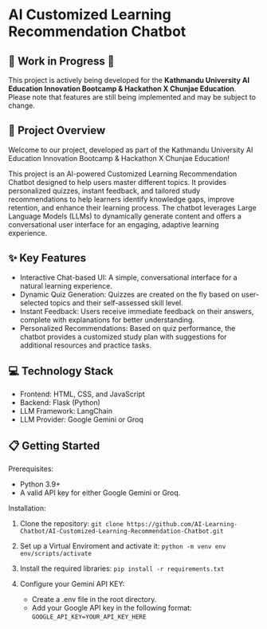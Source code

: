# AI Customized Learning Recommendation Chatbot

## 🚧 Work in Progress 🚧

This project is actively being developed for the **Kathmandu University AI Education Innovation Bootcamp & Hackathon X Chunjae Education**. Please note that features are still being implemented and may be subject to change.

## 🚀 Project Overview
Welcome to our project, developed as part of the Kathmandu University AI Education Innovation Bootcamp & Hackathon X Chunjae Education!

This project is an AI-powered Customized Learning Recommendation Chatbot designed to help users master different topics. It provides personalized quizzes, instant feedback, and tailored study recommendations to help learners identify knowledge gaps, improve retention, and enhance their learning process.
The chatbot leverages Large Language Models (LLMs) to dynamically generate content and offers a conversational user interface for an engaging, adaptive learning experience.

## ✨ Key Features
- Interactive Chat-based UI: A simple, conversational interface for a natural learning experience.
- Dynamic Quiz Generation: Quizzes are created on the fly based on user-selected topics and their self-assessed skill level.
- Instant Feedback: Users receive immediate feedback on their answers, complete with explanations for better understanding.
- Personalized Recommendations: Based on quiz performance, the chatbot provides a customized study plan with suggestions for additional resources and practice tasks.

## 💻 Technology Stack
- Frontend: HTML, CSS, and JavaScript
- Backend: Flask (Python)
- LLM Framework: LangChain
- LLM Provider: Google Gemini or Groq

## 📋 Getting Started
Prerequisites:
- Python 3.9+
- A valid API key for either Google Gemini or Groq.

Installation:
1. Clone the repository:
    `git clone https://github.com/AI-Learning-Chatbot/AI-Customized-Learning-Recommendation-Chatbot.git`

2. Set up a Virtual Enviroment and activate it:
    `python -m venv env`
    `env/scripts/activate`

3. Install the required libraries:
    `pip install -r requirements.txt`

4. Configure your Gemini API KEY:
    - Create a .env file in the root directory.
    - Add your Google API key in the following format:
    `GOOGLE_API_KEY=YOUR_API_KEY_HERE`